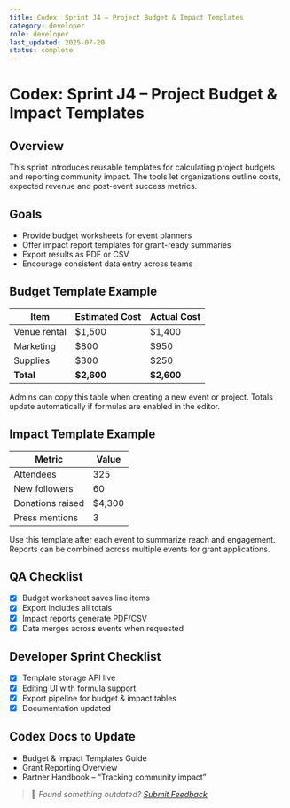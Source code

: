 ```yaml
---
title: Codex: Sprint J4 – Project Budget & Impact Templates
category: developer
role: developer
last_updated: 2025-07-20
status: complete
---
```

# Codex: Sprint J4 – Project Budget & Impact Templates

## Overview
This sprint introduces reusable templates for calculating project budgets and reporting community impact. The tools let organizations outline costs, expected revenue and post-event success metrics.

## Goals
- Provide budget worksheets for event planners
- Offer impact report templates for grant-ready summaries
- Export results as PDF or CSV
- Encourage consistent data entry across teams

## Budget Template Example
| Item | Estimated Cost | Actual Cost |
| ---- | -------------- | ----------- |
| Venue rental | $1,500 | $1,400 |
| Marketing | $800 | $950 |
| Supplies | $300 | $250 |
| **Total** | **$2,600** | **$2,600** |

Admins can copy this table when creating a new event or project. Totals update automatically if formulas are enabled in the editor.

## Impact Template Example
| Metric | Value |
| ------ | ----- |
| Attendees | 325 |
| New followers | 60 |
| Donations raised | $4,300 |
| Press mentions | 3 |

Use this template after each event to summarize reach and engagement. Reports can be combined across multiple events for grant applications.

## QA Checklist
- [x] Budget worksheet saves line items
- [x] Export includes all totals
- [x] Impact reports generate PDF/CSV
- [x] Data merges across events when requested

## Developer Sprint Checklist
- [x] Template storage API live
- [x] Editing UI with formula support
- [x] Export pipeline for budget & impact tables
- [x] Documentation updated

## Codex Docs to Update
- Budget & Impact Templates Guide
- Grant Reporting Overview
- Partner Handbook – “Tracking community impact”

> 💬 *Found something outdated? [Submit Feedback](feedback.md)*
